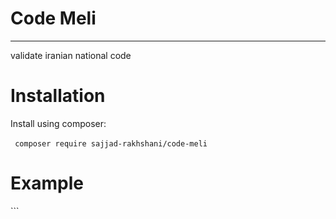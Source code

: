 # Code Meli

---

validate iranian national code
# Installation

Install using composer:

‌```
composer require sajjad-rakhshani/code-meli
‌```

# Example

‌```
<?php

require __DIR__.'/vendor/autoload.php';

use \SajjadRakhshani\CodeMeli\CodeMeli;

var_dump(CodeMeli::validate(5320345443));
‌```
